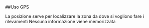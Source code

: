 ##Uso GPS

La posizione serve per localizzare la zona da dove si vogliono fare i rilevamenti
Nessuna informazione viene memorizzata
